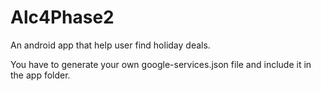 # Alc4Phase2
An android app that  help user find holiday deals.


You have to generate your own google-services.json file and include it in the app folder.